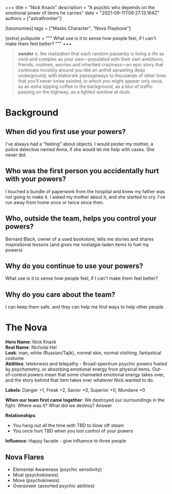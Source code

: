 +++
title = "Nick Knack"
description = "A psychic who depends on the emotional power of items he carries"
date = "2021-09-11T09:27:13.164Z"
authors = ["astralfrontier"]

[taxonomies]
tags = ["Masks Character", "Nova Playbook"]

[extra]
pullquote = """
What use is it to sense how people feel, if I can't make them feel better?
"""
+++

> **sonder**
> n. the realization that each random passerby is living a life as vivid and complex as your own—populated with their own ambitions, friends, routines, worries and inherited craziness—an epic story that continues invisibly around you like an anthill sprawling deep underground, with elaborate passageways to thousands of other lives that you’ll never know existed, in which you might appear only once, as an extra sipping coffee in the background, as a blur of traffic passing on the highway, as a lighted window at dusk.

<!-- more -->

# Background

## When did you first use your powers?
I've always had a "feeling" about objects. I would pester my mother, a police detective named Anna, if she would let me help with cases. She never did.

## Who was the first person you accidentally hurt with your powers?
I touched a bundle of paperwork from the hospital and knew my father was not going to make it. I asked my mother about it, and she started to cry. I've run away from home once or twice since then.

## Who, outside the team, helps you control your powers?
Bernard Black, owner of a used bookstore, tells me stories and shares inspirational lessons (and gives me nostalgia-laden items to fuel my powers)

## Why do you continue to use your powers?
What use is it to sense how people feel, if I can't make them feel better?

## Why do you care about the team?
I can keep them safe, and they can help me find ways to help other people.

# The Nova
**Hero Name**: Nick Knack  
**Real Name**: Nicholai Hel  
**Look**: man, white (Russian/Tajik), normal skin, normal clothing, fantastical costume  
**Abilities**: telekinesis and telepathy - Broad-spectrum psychic powers fueled by psychometry, or absorbing emotional energy from physical items. Out-of-control powers mean that some channeled emotional energy takes over, and the story behind that item takes over whatever Nick wanted to do.

**Labels**: Danger +1, Freak +2, Savior +0, Superior +0, Mundane +0

**When our team first came together**: We destroyed our surroundings in the fight. Where was it? What did we destroy?
Answer

**Relationships**:
- You hang out all the time with TBD to blow off steam
- You once hurt TBD when you lost control of your powers

**Influence**: Happy facade - give influence to three people

## Nova Flares

- Elemental Awareness (psychic sensitivity)
- Moat (psychokinesis)
- Move (psychokinesis)
- Overpower (assorted psychic abilities)